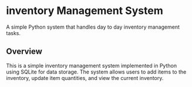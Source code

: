 # inventory Management System
A simple Python system that handles day to day inventory management tasks.

## Overview
This is a simple inventory management system implemented in Python using SQLite for data storage. 
The system allows users to add items to the inventory, update item quantities, and view the current inventory.
